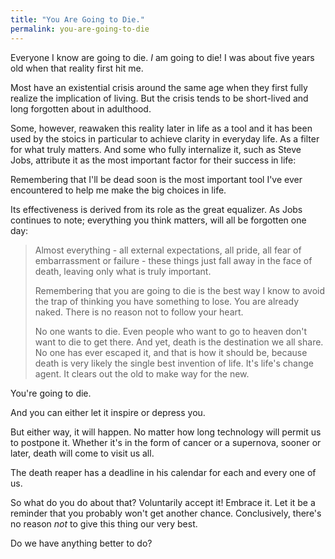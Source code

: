 ```yaml
---
title: "You Are Going to Die."
permalink: you-are-going-to-die
---
```


Everyone I know are going to die. _I_ am going to die! I was about five years old when that reality first hit me.

Most have an existential crisis around the same age when they first fully realize the implication of living. But the crisis tends to be short-lived and long forgotten about in adulthood.

Some, however, reawaken this reality later in life as a tool and it has been used by the stoics in particular to achieve clarity in everyday life. As a filter for what truly matters. And some who fully internalize it, such as Steve Jobs, attribute it as the most important factor for their success in life:

Remembering that I'll be dead soon is the most important tool I've ever encountered to help me make the big choices in life.

Its effectiveness is derived from its role as the great equalizer. As Jobs continues to note; everything you think matters, will all be forgotten one day:

> Almost everything - all external expectations, all pride, all fear of embarrassment or failure - these things just fall away in the face of death, leaving only what is truly important.
> 
> Remembering that you are going to die is the best way I know to avoid the trap of thinking you have something to lose. You are already naked. There is no reason not to follow your heart.
> 
> No one wants to die. Even people who want to go to heaven don't want to die to get there. And yet, death is the destination we all share. No one has ever escaped it, and that is how it should be, because death is very likely the single best invention of life. It's life's change agent. It clears out the old to make way for the new.

You're going to die.

And you can either let it inspire or depress you.

But either way, it will happen. No matter how long technology will permit us to postpone it. Whether it's in the form of cancer or a supernova, sooner or later, death will come to visit us all.

The death reaper has a deadline in his calendar for each and every one of us.

So what do you do about that? Voluntarily accept it! Embrace it. Let it be a reminder that you probably won't get another chance. Conclusively, there's no reason *not* to give this thing our very best.

Do we have anything better to do?
